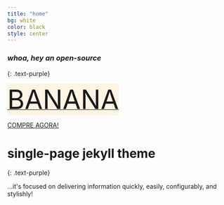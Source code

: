 ```yaml
---
title: "home"
bg: white
color: black
style: center
---
```


### *whoa, hey an open-source*
{: .text-purple}

<a class="button button-primary" href="#">
<span class="fa-stack subtlecircle" style="font-size:60px; background:rgba(255,166,0,0.1)">
  <i class="fa fa-circle fa-stack-2x text-white"></i>
  BANANA
  <i class="fa fa-bicycle fa-stack-1x text-orange"></i>
</span>
</a>

<a class="button button-primary" href="#">COMPRE AGORA!</a>

# single-page jekyll theme
{: .text-purple}


…it's focused on delivering information quickly, easily, configurably, and stylishly!

